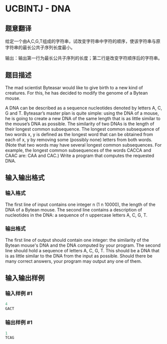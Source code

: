 # UCBINTJ - DNA

## 题意翻译

给定一个由A,C,G,T组成的字符串，试改变字符串中字符的顺序，使该字符串与原字符串的最长公共子序列长度最小。

输出：输出第一行为最长公共子序列的长度；第二行是改变字符顺序后的字符串。

## 题目描述

The mad scientist Byteasar would like to give birth to a new kind of creatures. For this, he has decided to modify the genome of a Bytean mouse.

A DNA can be described as a sequence nucleotides denoted by letters A, C, G and T. Byteasar’s master plan is quite simple: using the DNA of a mouse, he is going to create a new DNA of the same length that is as little similar to the mouse’s DNA as possible. The similarity of two DNAs is the length of their longest common subsequence. The longest common subsequence of two words x, y is defined as the longest word that can be obtained from each of x, y by removing some (possibly none) letters from both words. (Note that two words may have several longest common subsequences. For example, the longest common subsequences of the words CACCA and CAAC are: CAA and CAC.) Write a program that computes the requested DNA.

## 输入输出格式

### 输入格式

The first line of input contains one integer n (1 n 10000), the length of the DNA of a Bytean mouse. The second line contains a description of nucleotides in the DNA: a sequence of n uppercase letters A, C, G, T.

### 输出格式

The first line of output should contain one integer: the similarity of the Bytean mouse's DNA and the DNA computed by your program. The second line should hold a sequence of letters A, C, G, T. This should be a DNA that is as little similar to the DNA from the input as possible. Should there be many correct answers, your program may output any one of them.

## 输入输出样例

### 输入样例 #1

```cpp
4
GACT
```


### 输出样例 #1

```cpp
1
TCAG
```


